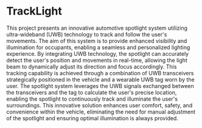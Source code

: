 # TrackLight
This project presents an innovative automotive spotlight system utilizing ultra-wideband (UWB) technology to track and follow the user's movements. The aim of this system is to provide enhanced visibility and illumination for occupants, enabling a seamless and personalized lighting experience. By integrating UWB technology, the spotlight can accurately detect the user's position and movements in real-time, allowing the light beam to dynamically adjust its direction and focus accordingly. This tracking capability is achieved through a combination of UWB transceivers strategically positioned in the vehicle and a wearable UWB tag worn by the user. The spotlight system leverages the UWB signals exchanged between the transceivers and the tag to calculate the user's precise location, enabling the spotlight to continuously track and illuminate the user's surroundings. This innovative solution enhances user comfort, safety, and convenience within the vehicle, eliminating the need for manual adjustment of the spotlight and ensuring optimal illumination is always provided.
